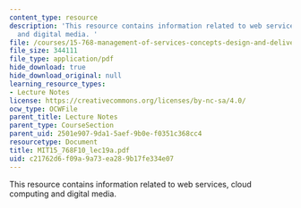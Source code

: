 ```yaml
---
content_type: resource
description: 'This resource contains information related to web services, cloud computing
  and digital media. '
file: /courses/15-768-management-of-services-concepts-design-and-delivery-fall-2010/c21762d6f09a9a73ea289b17fe334e07_MIT15_768F10_lec19a.pdf
file_size: 344111
file_type: application/pdf
hide_download: true
hide_download_original: null
learning_resource_types:
- Lecture Notes
license: https://creativecommons.org/licenses/by-nc-sa/4.0/
ocw_type: OCWFile
parent_title: Lecture Notes
parent_type: CourseSection
parent_uid: 2501e907-9da1-5aef-9b0e-f0351c368cc4
resourcetype: Document
title: MIT15_768F10_lec19a.pdf
uid: c21762d6-f09a-9a73-ea28-9b17fe334e07
---
```

This resource contains information related to web services, cloud computing and digital media. 